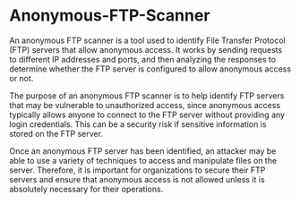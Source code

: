 # Anonymous-FTP-Scanner
An anonymous FTP scanner is a tool used to identify File Transfer Protocol (FTP) servers that allow anonymous access. It works by sending requests to different IP addresses and ports, and then analyzing the responses to determine whether the FTP server is configured to allow anonymous access or not.

The purpose of an anonymous FTP scanner is to help identify FTP servers that may be vulnerable to unauthorized access, since anonymous access typically allows anyone to connect to the FTP server without providing any login credentials. This can be a security risk if sensitive information is stored on the FTP server.

Once an anonymous FTP server has been identified, an attacker may be able to use a variety of techniques to access and manipulate files on the server. Therefore, it is important for organizations to secure their FTP servers and ensure that anonymous access is not allowed unless it is absolutely necessary for their operations.
